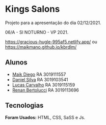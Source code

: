 
# Kings Salons

Projeto para a apresentação do dia 02/12/2021.

06/A - SI NOTURNO - VP 2021.

https://gracious-hugle-995af5.netlify.app/
ou
https://maikmano.github.io/kbrdlm/
## Alunos

- [Maik Diego](https://www.github.com/maikMano) RA 3019111557
- [Daniel Silva](https://www.github.com/danielsilva33) RA 3019103541
- [Lucas Carvalho](https://www.github.com/lucascarsilva) RA 3019115159
- [Renan Bertolucci](https://www.github.com/reberto96) RA 3019113696





## Tecnologias

**Foram Usados:** HTML, CSS, SaSS e Js.



